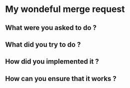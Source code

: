 # My wondeful merge request

## What were you asked to do ?

## What did you try to do ?

## How did you implemented it ?

## How can you ensure that it works ?
